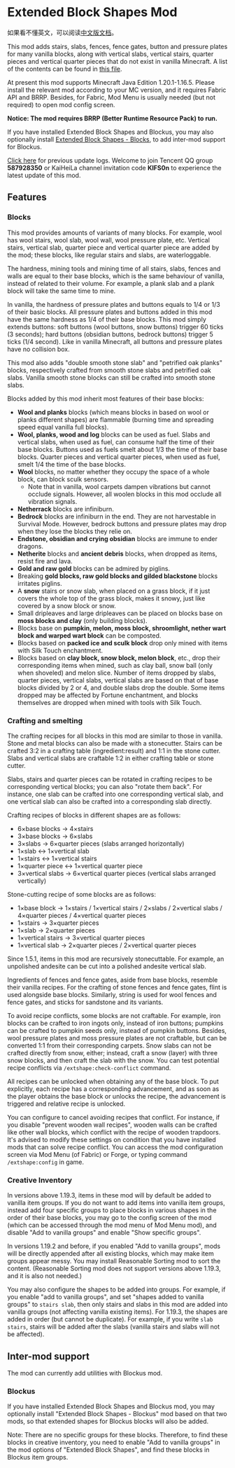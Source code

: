 # Extended Block Shapes Mod

如果看不懂英文，可以阅读[中文版文档](README.md)。

This mod adds stairs, slabs, fences, fence gates, button and pressure plates for many vanilla blocks, along with vertical slabs, vertical stairs, quarter pieces and vertical quarter pieces that do not exist in vanilla Minecraft. A list of the contents can be found in [this file](BlockList.md).

At present this mod supports Minecraft Java Edition 1.20.1-1.16.5. Please install the relevant mod according to your MC version, and it requires Fabric API and BRRP. Besides, for Fabric, Mod Menu is usually needed (but not required) to open mod config screen.

**Notice: The mod requires BRRP (Better Runtime Resource Pack) to run.**

If you have installed Extended Block Shapes and Blockus, you may also optionally install [Extended Block Shapes - Blocks](#Blocks), to add inter-mod support for Blockus.

[Click here](UpdateLog-en.md) for previous update logs. Welcome to join Tencent QQ group **587928350** or KaiHeiLa channel invitation code **KlFS0n** to experience the latest update of this mod.

## Features

### Blocks

This mod provides amounts of variants of many blocks. For example, wool has wool stairs, wool slab, wool wall, wool pressure plate, etc. Vertical stairs, vertical slab, quarter piece and vertical quarter piece are added by the mod; these blocks, like regular stairs and slabs, are waterloggable.

The hardness, mining tools and mining time of all stairs, slabs, fences and walls are equal to their base blocks, which is the same behaviour of vanilla, instead of related to their volume. For example, a plank slab and a plank block will take the same time to mine.

In vanilla, the hardness of pressure plates and buttons equals to 1/4 or 1/3 of their basic blocks. All pressure plates and buttons added in this mod have the same hardness as 1/4 of their base blocks. This mod simply extends buttons: soft buttons (wool buttons, snow buttons) trigger 60 ticks (3 seconds); hard buttons (obsidian buttons, bedrock buttons) trigger 5 ticks (1/4 second). Like in vanilla Minecraft, all buttons and pressure plates have no collision box.

This mod also adds "double smooth stone slab" and "petrified oak planks" blocks, respectively crafted from smooth stone slabs and petrified oak slabs. Vanilla smooth stone blocks can still be crafted into smooth stone slabs.

Blocks added by this mod inherit most features of their base blocks:

- **Wool and planks** blocks (which means blocks in based on wool or planks different shapes) are flammable (burning time and spreading speed equal vanilla full blocks).
- **Wool, planks, wood and log** blocks can be used as fuel. Slabs and vertical slabs, when used as fuel, can consume half the time of their base blocks. Buttons used as fuels smelt about 1/3 the time of their base blocks. Quarter pieces and vertical quarter pieces, when used as fuel, smelt 1/4 the time of the base blocks.
- **Wool** blocks, no matter whether they occupy the space of a whole block, can block sculk sensors.
    - Note that in vanilla, wool carpets dampen vibrations but cannot occlude signals. However, all woolen blocks in this mod occlude all vibration signals.
- **Netherrack** blocks are infiniburn.
- **Bedrock** blocks are infiniburn in the end. They are not harvestable in Survival Mode. However, bedrock buttons and pressure plates may drop when they lose the blocks they relie on.
- **Endstone, obsidian and crying obsidian** blocks are immune to ender dragons.
- **Netherite** blocks and **ancient debris** blocks, when dropped as items, resist fire and lava.
- **Gold and raw gold** blocks can be admired by piglins.
- Breaking **gold blocks, raw gold blocks and gilded blackstone** blocks irritates piglins.
- A **snow** stairs or snow slab, when placed on a grass block, if it just covers the whole top of the grass block, makes it snowy, just like covered by a snow block or snow.
- Small dripleaves and large dripleaves can be placed on blocks base on **moss blocks and clay** (only building blocks).
- Blocks base on **pumpkin, melon, moss block, shroomlight, nether wart block and warped wart block** can be composted.
- Blocks based on **packed ice and sculk block** drop only mined with items with Silk Touch enchantment.
- Blocks based on **clay block, snow block, melon block**, etc., drop their corresponding items when mined, such as clay ball, snow ball (only when shoveled) and melon slice. Number of items dropped by slabs, quarter pieces, vertical slabs, vertical slabs are based on that of base blocks divided by 2 or 4, and double slabs drop the double. Some items dropped may be affected by Fortune enchantment, and blocks themselves are dropped when mined with tools with Silk Touch.

### Crafting and smelting

The crafting recipes for all blocks in this mod are similar to those in vanilla. Stone and metal blocks can also be made with a stonecutter. Stairs can be crafted 3:2 in a crafting table (ingredient:result) and 1:1 in the stone cutter. Slabs and vertical slabs are craftable 1:2 in either crafting table or stone cutter.

Slabs, stairs and quarter pieces can be rotated in crafting recipes to be corresponding vertical blocks; you can also "rotate them back". For instance, one slab can be crafted into one corresponding vertical slab, and one vertical slab can also be crafted into a corresponding slab directly.

Crafting recipes of blocks in different shapes are as follows:

- 6×base blocks → 4×stairs
- 3×base blocks → 6×slabs
- 3×slabs → 6×quarter pieces (slabs arranged horizontally)
- 1×slab ↔ 1×vertical slab
- 1×stairs ↔ 1×vertical stairs
- 1×quarter piece ↔ 1×vertical quarter piece
- 3×vertical slabs → 6×vertical quarter pieces (vertical slabs arranged vertically)

Stone-cutting recipe of some blocks are as follows:

- 1×base block → 1×stairs / 1×vertical stairs / 2×slabs / 2×vertical slabs / 4×quarter pieces / 4×vertical quarter pieces
- 1×stairs → 3×quarter pieces
- 1×slab → 2×quarter pieces
- 1×vertical stairs → 3×vertical quarter pieces
- 1×vertical slab → 2×quarter pieces / 2×vertical quarter pieces

Since 1.5.1, items in this mod are recursively stonecuttable. For example, an unpolished andesite can be cut into a polished andesite vertical slab.

Ingredients of fences and fence gates, aside from base blocks, resemble their vanilla recipes. For the crafting of stone fences and fence gates, flint is used alongside base blocks. Similarly, string is used for wool fences and fence gates, and sticks for sandstone and its variants.

To avoid recipe conflicts, some blocks are not craftable. For example, iron blocks can be crafted to iron ingots only, instead of iron buttons; pumpkins can be crafted to pumpkin seeds only, instead of pumpkin buttons. Besides, wool pressure plates and moss pressure plates are not craftable, but can be converted 1:1 from their corresponding carpets. Snow slabs can not be crafted directly from snow, either; instead, craft a snow (layer) with three snow blocks, and then craft the slab with the snow. You can test potential recipe conflicts via `/extshape:check-conflict` command.

All recipes can be unlocked when obtaining any of the base block. To put explicitly, each recipe has a corresponding advancement, and as soon as the player obtains the base block or unlocks the recipe, the advancement is triggered and relative recipe is unlocked.

You can configure to cancel avoiding recipes that conflict. For instance, if you disable "prevent wooden wall recipes", wooden walls can be crafted like other wall blocks, which conflict with the recipe of wooden trapdoors. It's advised to modify these settings on condition that you have installed mods that can solve recipe conflict. You can access the mod configuration screen via Mod Menu (of Fabric) or Forge, or typing command `/extshape:config` in game.

### Creative Inventory

In versions above 1.19.3, items in these mod will by default be added to vanilla item groups. If you do not want to add items into vanilla item groups, instead add four specific groups to place blocks in various shapes in the order of their base blocks, you may go to the config screen of the mod (which can be accessed through the mod menu of Mod Menu mod), and disable "Add to vanilla groups" and enable "Show specific groups".

In versions 1.19.2 and before, if you enabled "Add to vanilla groups", mods will be directly appended after all existing blocks, which may make item groups appear messy. You may install Reasonable Sorting mod to sort the content. (Reasonable Sorting mod does not support versions above 1.19.3, and it is also not needed.)

You may also configure the shapes to be added into groups. For example, if you enable "add to vanilla groups", and set "shapes added to vanilla groups" to `stairs slab`, then only stairs and slabs in this mod are added into vanilla groups (not affecting vanilla existing items). For 1.19.3, the shapes are added in order (but cannot be duplicate). For example, if you write `slab stairs`, stairs will be added after the slabs (vanilla stairs and slabs will not be affected).

## Inter-mod support

The mod can currently add utilities with Blockus mod.

### Blockus

If you have installed Extended Block Shapes and Blockus mod, you may optionally install "Extended Block Shapes - Blockus" mod based on that two mods, so that extended shapes for Blockus blocks will also be added.

Note: There are no specific groups for these blocks. Therefore, to find these blocks in creative inventory, you need to enable "Add to vanilla groups" in the mod options of "Extended Block Shapes", and find these blocks in Blockus item groups.